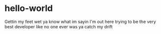 # hello-world
Gettin my feet wet ya know what im sayin
I'm out here trying to be the very best developer like no one ever was ya catch my drift
